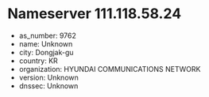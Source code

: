 # Nameserver 111.118.58.24

* as_number: 9762
* name: Unknown
* city: Dongjak-gu
* country: KR
* organization: HYUNDAI COMMUNICATIONS NETWORK
* version: Unknown
* dnssec: Unknown
